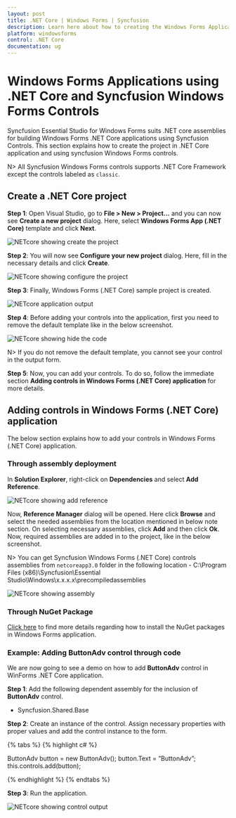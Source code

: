 ```yaml
---
layout: post
title: .NET Core | Windows Forms | Syncfusion
description: Learn here about how to creating the Windows Forms Applications using .NET Core and the Syncfusion Windows Forms controls
platform: windowsforms
control: .NET Core
documentation: ug
---
```


# Windows Forms Applications using .NET Core and Syncfusion Windows Forms Controls

Syncfusion Essential Studio for Windows Forms suits .NET core assemblies for building Windows Forms .NET Core applications using Syncfusion Controls. This section explains how to create the project in .NET Core application and using syncfusion Windows Forms controls.

N> All Syncfusion Windows Forms controls supports .NET Core Framework except the controls labeled as `classic`.

## Create a .NET Core project

**Step 1**: Open Visual Studio, go to **File > New > Project...** and you can now see **Create a new project** dialog. Here, select **Windows Forms App (.NET Core)** template and click **Next**. 

![NETcore showing create the project](NETcore_images/NETcore_createproject.jpeg)

**Step 2**: You will now see **Configure your new project** dialog. Here, fill in the necessary details and click **Create**.

 ![NETcore showing configure the project](NETcore_images/NETcore_configureproject.jpeg)

**Step 3**: Finally, Windows Forms (.NET Core) sample project is created.

![NETcore application output](NETcore_images/NETcore_sample.jpeg)

**Step 4**: Before adding your controls into the application, first you need to remove the default template like in the below screenshot. 

![NETcore showing hide the code](NETcore_images/NETcore_hidecode.jpeg)


N> If you do not remove the default template, you cannot see your control in the output form.

**Step 5**: Now, you can add your controls. To do so, follow the immediate section **Adding controls in Windows Forms (.NET Core) application** for more details. 

## Adding controls in Windows Forms (.NET Core) application

The below section explains how to add your controls in Windows Forms (.NET Core) application.

### Through assembly deployment

In **Solution Explorer**, right-click on **Dependencies** and select **Add Reference**. 

![NETcore showing add reference](NETcore_images/NETcore_reference.png)

Now, **Reference Manager** dialog will be opened. Here click **Browse** and select the needed assemblies from the location mentioned in below note section. On selecting necessary assemblies, click **Add** and then click **Ok**. Now, required assemblies are added in to the project, like in the below screenshot.

N> You can get Syncfusion Windows Forms (.NET Core) controls assemblies from `netcoreapp3.0` folder in the following location - C:\Program Files (x86)\Syncfusion\Essential Studio\Windows\x.x.x.x\precompiledassemblies

![NETcore showing assembly](NETcore_images/NETcore_assembly.jpeg)

### Through NuGet Package

[Click here](https://help.syncfusion.com/windowsforms/nuget-packages) to find more details regarding how to install the NuGet packages in Windows Forms application.  

### Example: Adding ButtonAdv control through code

We are now going to see a demo on how to add **ButtonAdv** control in WinForms .NET Core application.

**Step 1**:	Add the following dependent assembly for the inclusion of **ButtonAdv** control.

* Syncfusion.Shared.Base

**Step 2**: Create an instance of the control. Assign necessary properties with proper values and add the control instance to the form. 

{% tabs %}
{% highlight c# %}

ButtonAdv button = new ButtonAdv();
button.Text = ”ButtonAdv”;
this.controls.add(button);

{% endhighlight %}
{% endtabs %}

**Step 3**: Run the application.

![NETcore showing control output](NETcore_images/NETcore_controloutput.jpeg)

